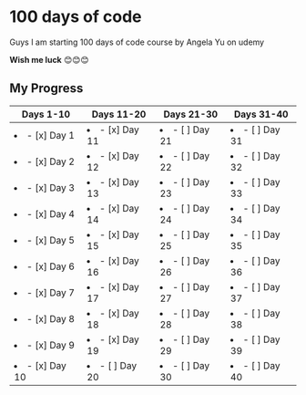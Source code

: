 # 100 days of code
Guys I am starting 100 days of code course by Angela Yu on udemy

**Wish me luck** 😊😊😊

## My Progress

| Days 1-10 | Days 11-20 | Days 21-30 | Days 31-40 |
|--- | ---|--- | ---|
| <li>- [x] Day 1</li>| <li>- [x] Day 11</li> | <li>- [ ] Day 21</li> | <li>- [ ] Day 31</li> | 
| <li>- [x] Day 2</li>| <li>- [x] Day 12</li> | <li>- [ ] Day 22</li> | <li>- [ ] Day 32</li> | 
| <li>- [x] Day 3</li>| <li>- [x] Day 13</li> | <li>- [ ] Day 23</li> | <li>- [ ] Day 33</li> | 
| <li>- [x] Day 4</li>| <li>- [x] Day 14</li> | <li>- [ ] Day 24</li> | <li>- [ ] Day 34</li> | 
| <li>- [x] Day 5</li>| <li>- [x] Day 15</li> | <li>- [ ] Day 25</li> | <li>- [ ] Day 35</li> | 
| <li>- [x] Day 6</li>| <li>- [x] Day 16</li> | <li>- [ ] Day 26</li> | <li>- [ ] Day 36</li> | 
| <li>- [x] Day 7</li>| <li>- [x] Day 17</li> | <li>- [ ] Day 27</li> | <li>- [ ] Day 37</li> | 
| <li>- [x] Day 8</li>| <li>- [x] Day 18</li> | <li>- [ ] Day 28</li> | <li>- [ ] Day 38</li> | 
| <li>- [x] Day 9</li>| <li>- [x] Day 19</li> | <li>- [ ] Day 29</li> | <li>- [ ] Day 39</li> | 
| <li>- [x] Day 10</li>| <li>- [ ] Day 20</li> | <li>- [ ] Day 30</li> | <li>- [ ] Day 40</li> | 
